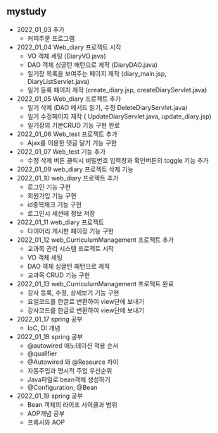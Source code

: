 ## mystudy

* 2022_01_03 추가
   * 커피주문 프로그램
* 2022_01_04 Web_diary 프로젝트 시작
   * VO 객체 세팅 (DiaryVO.java)
   * DAO 객체 싱글턴 패턴으로 제작 (DiaryDAO.java)
   * 일기장 목록을 보여주는 페이지 제작 (diary_main.jsp, DiaryListServlet.java)
   * 일기 등록 페이지 제작 (create_diary.jsp, createDiaryServlet.java)
* 2022_01_05 Web_diary 프로젝트 추가
   * 일기 삭제 (DAO 메서드 읽기, 수정 DeleteDiaryServlet.java)
   * 일기 수정페이지 제작 ( UpdateDiaryServlet.java, update_diary.jsp) 
   * 일기장의 기본CRUD 기능 구현 완료
* 2022_01_06 Web_test 프로젝트 추가
   * Ajax를 이용한 댓글 달기 기능 구현
* 2022_01_07 Web_test 기능 추가
   * 수정 삭제 버튼 클릭시 비밀번호 입력창과 확인버튼의 toggle 기능 추가 
* 2022_01_09 web_diary 프로젝트 삭제 기능
* 2022_01_10 web_diary 프로젝트 추가
   * 로그인 기능 구현
   * 회원가입 기능 구현
   * id중복체크 기능 구현
   * 로그인시 세션에 정보 저장
* 2022_01_11 web_diary 프로젝트 
   * 다이어리 게시판 페이징 기능 구현
* 2022_01_12 web_CurriculumManagement 프로젝트 추가
   * 교과목 관리 시스템 프로젝트 시작 
   * VO 객체 세팅
   * DAO 객체 싱글턴 패턴으로 제적
   * 교과목 CRUD 기능 구현 
* 2022_01_13 web_CurriculumManagement 프로젝트 완료
   * 강사 등록, 수정, 상세보기 기능 구현 
   * 요일코드를 한글로 변환하여 view단에 보내기
   * 강사코드를 한글로 변환하여 view단에 보내기
* 2022_01_17 spring 공부
   * IoC, DI 개념  
* 2022_01_18 spring 공부
   * @autowired 애노테이션 적용 순서
   * @qualifier
   * @Autowired 와 @Resource 차이
   * 자동주입과 명시적 주입 우선순위
   * Java파일로 bean객체 생성하기
   * @Configuration, @Bean
* 2022_01_19 spring 공부
   * Bean 객체의 라이프 사이클과 범위
   * AOP개념 공부
   * 프록시와 AOP
   
